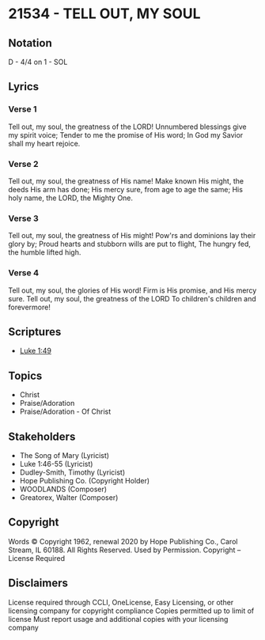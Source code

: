 # 21534 - TELL OUT, MY SOUL

## Notation

D - 4/4 on 1 - SOL

## Lyrics

### Verse 1

Tell out, my soul, the greatness of the LORD! Unnumbered blessings give my spirit voice; Tender to me the promise of His word; In God my Savior shall my heart rejoice.

### Verse 2

Tell out, my soul, the greatness of His name! Make known His might, the deeds His arm has done; His mercy sure, from age to age the same; His holy name, the LORD, the Mighty One.


### Verse 3

Tell out, my soul, the greatness of His might! Pow'rs and dominions lay their glory by; Proud hearts and stubborn wills are put to flight, The hungry fed, the humble lifted high.

### Verse 4

Tell out, my soul, the glories of His word! Firm is His promise, and His mercy sure. Tell out, my soul, the greatness of the LORD To children's children and forevermore!



## Scriptures

- [Luke 1:49](https://www.biblegateway.com/passage/?search=Luke%201%3A49)

## Topics

- Christ
- Praise/Adoration
- Praise/Adoration - Of Christ

## Stakeholders

- The Song of Mary (Lyricist)
- Luke 1:46-55 (Lyricist)
- Dudley-Smith, Timothy (Lyricist)
- Hope Publishing Co. (Copyright Holder)
- WOODLANDS (Composer)
- Greatorex, Walter  (Composer)

## Copyright

Words © Copyright 1962, renewal 2020 by Hope Publishing Co., Carol Stream, IL 60188. All Rights Reserved. Used by Permission.
Copyright – License Required

## Disclaimers

License required through CCLI, OneLicense, Easy Licensing, or other licensing company for copyright compliance
Copies permitted up to limit of license 
Must report usage and additional copies with your licensing company

